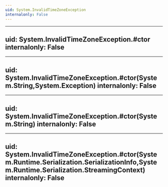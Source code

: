 ```yaml
---
uid: System.InvalidTimeZoneException
internalonly: False
---
```


---
uid: System.InvalidTimeZoneException.#ctor
internalonly: False
---

---
uid: System.InvalidTimeZoneException.#ctor(System.String,System.Exception)
internalonly: False
---

---
uid: System.InvalidTimeZoneException.#ctor(System.String)
internalonly: False
---

---
uid: System.InvalidTimeZoneException.#ctor(System.Runtime.Serialization.SerializationInfo,System.Runtime.Serialization.StreamingContext)
internalonly: False
---
